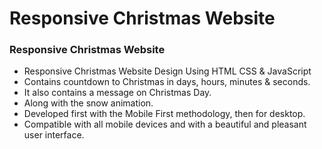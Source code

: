 # Responsive Christmas Website

### Responsive Christmas Website

- Responsive Christmas Website Design Using HTML CSS & JavaScript
- Contains countdown to Christmas in days, hours, minutes & seconds.
- It also contains a message on Christmas Day.
- Along with the snow animation.
- Developed first with the Mobile First methodology, then for desktop.
- Compatible with all mobile devices and with a beautiful and pleasant user interface.
